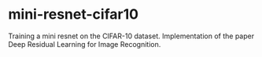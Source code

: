 # mini-resnet-cifar10
Training a mini resnet on the CIFAR-10 dataset. Implementation of the paper Deep Residual Learning for Image Recognition.
